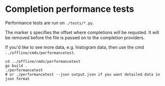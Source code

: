 # Completion performance tests

Performance tests are run on `./tests/*.py`.

The marker `$` specifies the offset where completions will be requsted. It will be removed before
the file is passed on to the completion providers.

If you'd like to see more data, e.g. histogram data, then use the cmd `../offline/cmds/performancetest`.

```
cd ../offline/cmds/performancetest
go build .
./performancetest
# or ./performancetest --json output.json if you want detailed data in json format
```  